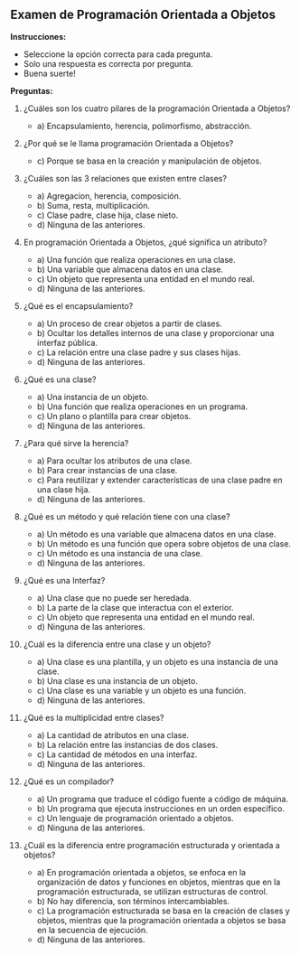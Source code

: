 ## Examen de Programación Orientada a Objetos

**Instrucciones:**
- Seleccione la opción correcta para cada pregunta.
- Solo una respuesta es correcta por pregunta.
- Buena suerte!

**Preguntas:**

1. ¿Cuáles son los cuatro pilares de la programación Orientada a Objetos?
   - a) Encapsulamiento, herencia, polimorfismo, abstracción.


2. ¿Por qué se le llama programación Orientada a Objetos?

   - c) Porque se basa en la creación y manipulación de objetos.


3. ¿Cuáles son las 3 relaciones que existen entre clases?
   - a) Agregacion, herencia, composición.
   - b) Suma, resta, multiplicación.
   - c) Clase padre, clase hija, clase nieto.
   - d) Ninguna de las anteriores.

4. En programación Orientada a Objetos, ¿qué significa un atributo?
   - a) Una función que realiza operaciones en una clase.
   - b) Una variable que almacena datos en una clase.
   - c) Un objeto que representa una entidad en el mundo real.
   - d) Ninguna de las anteriores.

5. ¿Qué es el encapsulamiento?
   - a) Un proceso de crear objetos a partir de clases.
   - b) Ocultar los detalles internos de una clase y proporcionar una interfaz pública.
   - c) La relación entre una clase padre y sus clases hijas.
   - d) Ninguna de las anteriores.

6. ¿Qué es una clase?
   - a) Una instancia de un objeto.
   - b) Una función que realiza operaciones en un programa.
   - c) Un plano o plantilla para crear objetos.
   - d) Ninguna de las anteriores.

7. ¿Para qué sirve la herencia?
   - a) Para ocultar los atributos de una clase.
   - b) Para crear instancias de una clase.
   - c) Para reutilizar y extender características de una clase padre en una clase hija.
   - d) Ninguna de las anteriores.

8. ¿Qué es un método y qué relación tiene con una clase?
   - a) Un método es una variable que almacena datos en una clase.
   - b) Un método es una función que opera sobre objetos de una clase.
   - c) Un método es una instancia de una clase.
   - d) Ninguna de las anteriores.

9. ¿Qué es una Interfaz?
   - a) Una clase que no puede ser heredada.
   - b) La parte de la clase que interactua con el exterior.
   - c) Un objeto que representa una entidad en el mundo real.
   - d) Ninguna de las anteriores.

10. ¿Cuál es la diferencia entre una clase y un objeto?
    - a) Una clase es una plantilla, y un objeto es una instancia de una clase.
    - b) Una clase es una instancia de un objeto.
    - c) Una clase es una variable y un objeto es una función.
    - d) Ninguna de las anteriores.

11. ¿Qué es la multiplicidad entre clases?
    - a) La cantidad de atributos en una clase.
    - b) La relación entre las instancias de dos clases.
    - c) La cantidad de métodos en una interfaz.
    - d) Ninguna de las anteriores.

12. ¿Qué es un compilador?
    - a) Un programa que traduce el código fuente a código de máquina.
    - b) Un programa que ejecuta instrucciones en un orden específico.
    - c) Un lenguaje de programación orientado a objetos.
    - d) Ninguna de las anteriores.

13. ¿Cuál es la diferencia entre programación estructurada y orientada a objetos?
    - a) En programación orientada a objetos, se enfoca en la organización de datos y funciones en objetos, mientras que en la programación estructurada, se utilizan estructuras de control.
    - b) No hay diferencia, son términos intercambiables.
    - c) La programación estructurada se basa en la creación de clases y objetos, mientras que la programación orientada a objetos se basa en la secuencia de ejecución.
    - d) Ninguna de las anteriores.

